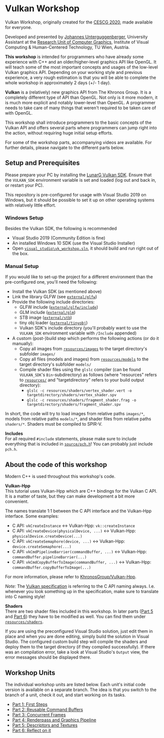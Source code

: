 # Vulkan Workshop

Vulkan Workshop, originally created for the [CESCG 2020](https://cescg.org), made available for everyone.

Developed and presented by [Johannes Unterguggenberger](https://www.cg.tuwien.ac.at/staff/JohannesUnterguggenberger.html), University Assistant at the [Research Unit of Computer Graphics](https://www.cg.tuwien.ac.at/), Institute of Visual Computing & Human-Centered Technology, TU Wien, Austria.

**This workshop** is intended for programmers who have already some experience with C++ and an older/higher-level graphics API like OpenGL. It will teach some of the most important concepts and usages of the low-level Vulkan graphics API. Depending on your working style and previous experience, a very rough estimation is that you will be able to complete the whole workshop in approximately 2 days (+/- 1 day). 

**Vulkan** is a (relatively) new graphics API from The Khronos Group. It is a completely different type of API than OpenGL. Not only is it more modern, it is much more explicit and notably lower-level than OpenGL. A programmer needs to take care of many things that weren't required to be taken care of with OpenGL. 

This workshop shall introduce programmers to the basic concepts of the Vulkan API and offers several parts where programmers can jump right into the action, without requiring huge initial setup efforts.

For some of the workshop parts, accompanying videos are available. For further details, please navigate to the different parts below.

## Setup and Prerequisites

Please prepare your PC by installing the [LunarG Vulkan SDK](https://vulkan.lunarg.com/sdk/home). Ensure that the `VULKAN_SDK` environment variable is set and loaded (log out and back in, or restart your PC).

This repository is pre-configured for usage with Visual Studio 2019 on Windows, but it should be possible to set it up on other operating systems with relatively little effort. 

### Windows Setup 

Besides the Vulkan SDK, the following is recommended
* Visual Studio 2019 (Community Edition is fine)
* An installed Windows 10 SDK (use the Visual Studio Installer)
* Open [`visual_studio\vk_workshop.sln`](visual_studio), it should build and run right out of the box.

### Manual Setup

If you would like to set-up the project for a different environment than the pre-configured one, you'll need the following:
* Install the Vulkan SDK (as mentioned above)
* Link the library GLFW (see [`external/glfw`](external/glfw))
* Provide the following include directories:
  * GLFW include ([`external/glfw/include`](external/glfw/include))
  * GLM include ([`external/glm`](external/glm))
  * STB image ([`external/stb`](external/stb))
  * tiny obj loader ([`external/tinyobj`](external/tinyobj))
  * Vulkan SDK's include directory (you'll probably want to use the `VULKAN_SDK` environment variable with `/Include` appended)
* A custom (post-)build step which performs the following actions (or do it manually): 
  * Copy all images from [`resources/images`](resources/images) to the target directory's subfolder `images/`
  * Copy all files (models and images) from [`resources/models`](resources/models) to the target directory's subfolder `models/`
  * Compile shader files using the `glslc` compiler (can be found `VULKAN_SDK`'s `Bin`-subdirectory) as follows (where "resources" refers to [`resources/`](resources) and "targetdirectory" refers to your build output directory):
    * `glslc -c resources/shaders/vertex_shader.vert -o targetdirectory/shaders/vertex_shader.spv`
    * `glslc -c resources/shaders/fragment_shader.frag -o targetdirectory/shaders/fragment_shader.spv`
    
In short, the code will try to load images from relative paths `images/*`, models from relative paths `models/*`, and shader files from relative paths `shaders/*`. Shaders must be compiled to SPIR-V.

**Includes**   
For all required `#include` statements, please make sure to include everything that is included in [`source/pch.h`](source/pch.h)! You can probably just include `pch.h`.

## About the code of this workshop

Modern C++ is used throughout this workshop's code.

**Vulkan-Hpp**     
This tutorial uses Vulkan-Hpp which are C++ bindings for the Vulkan C API. It is a matter of taste, but they can make development a bit more convenient. 

The names translate 1:1 between the C API interface and the Vulkan-Hpp interface. Some examples: 
* C API: `vkCreateInstance` <-> Vulkan-Hpp: `vk::createInstance`
* C API: `vkCreateDevice(physicalDevice, ...)` <-> Vulkan-Hpp: `physicalDevice.createDevice(...)`
* C API: `vkCreateSemaphore(device, ...)` <-> Vulkan-Hpp: `device.createSemaphore(...)`
* C API: `vkCmdPipelineBarrier(commandBuffer, ...)` <-> Vulkan-Hpp: `commandBuffer.pipelineBarrier(...)`
* C API: `vkCmdCopyBufferToImage(commandBuffer, ...)` <-> Vulkan-Hpp: `commandBuffer.copyBufferToImage(...)`

For more information, please refer to [KhronosGroup/Vulkan-Hpp](https://github.com/KhronosGroup/Vulkan-Hpp).

*Note:* The [Vulkan specification](https://www.khronos.org/registry/vulkan/specs/1.2-extensions/html/vkspec.html) is referring to the C API naming always. I.e. whenever you look something up in the specification, make sure to translate into C naming style!

**Shaders**     
There are two shader files included in this workshop. In later parts ([Part 5](https://github.com/cg-tuwien/VulkanWorkshop/tree/part5) and [Part 6](https://github.com/cg-tuwien/VulkanWorkshop/tree/part6)) they have to be modified as well. You can find them under [`resources/shaders`](resources/shaders). 

If you are using the preconfigured Visual Studio solution, just edit them in place and when you are done editing, simply build the solution in Visual Studio. The configured custom build step will compile the shaders and deploy them to the target directory (if they compiled successfully). If there was an compilation error, take a look at Visual Studio's `Output` view, the error messages should be displayed there.

## Workshop Units

The individual workshop units are listed below. Each unit's initial code version is available on a separate branch. The idea is that you switch to the branch of a unit, check it out, and start working on its tasks.
* [Part 1: First Steps](https://github.com/cg-tuwien/VulkanWorkshop/tree/part1)
* [Part 2: Reusable Command Buffers](https://github.com/cg-tuwien/VulkanWorkshop/tree/part2)
* [Part 3: Concurrent Frames](https://github.com/cg-tuwien/VulkanWorkshop/tree/part3)
* [Part 4: Renderpass and Graphics Pipeline](https://github.com/cg-tuwien/VulkanWorkshop/tree/part4)
* [Part 5: Descriptors and Textures](https://github.com/cg-tuwien/VulkanWorkshop/tree/part5)
* [Part 6: Reflect on it](https://github.com/cg-tuwien/VulkanWorkshop/tree/part6)
